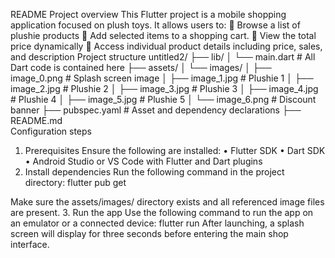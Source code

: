 README
Project overview
This Flutter project is a mobile shopping application focused on plush toys. It allows users to:
	Browse a list of plushie products
	Add selected items to a shopping cart.
	View the total price dynamically
	Access individual product details including price, sales, and description
Project structure
untitled2/
├── lib/
│   └── main.dart               # All Dart code is contained here
├── assets/
│   └── images/
│       ├── image_0.png         # Splash screen image
│       ├── image_1.jpg         # Plushie 1
│       ├── image_2.jpg         # Plushie 2
│       ├── image_3.jpg         # Plushie 3
│       ├── image_4.jpg         # Plushie 4
│       ├── image_5.jpg         # Plushie 5
│       └── image_6.png         # Discount banner
├── pubspec.yaml                # Asset and dependency declarations
├── README.md               
Configuration steps
1. Prerequisites
   Ensure the following are installed:
   •	Flutter SDK
   •	Dart SDK
   •	Android Studio or VS Code with Flutter and Dart plugins
2. Install dependencies
   Run the following command in the project directory:
   flutter pub get

Make sure the assets/images/ directory exists and all referenced image files are present.
3. Run the app
   Use the following command to run the app on an emulator or a connected device:
   flutter run
   After launching, a splash screen will display for three seconds before entering the main shop interface.
